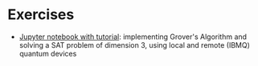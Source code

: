 # Exercises
 * [Jupyter notebook with tutorial](exercises/w5_01.ipynb): implementing Grover's Algorithm and solving a SAT problem of dimension 3, using local and remote (IBMQ) quantum devices
